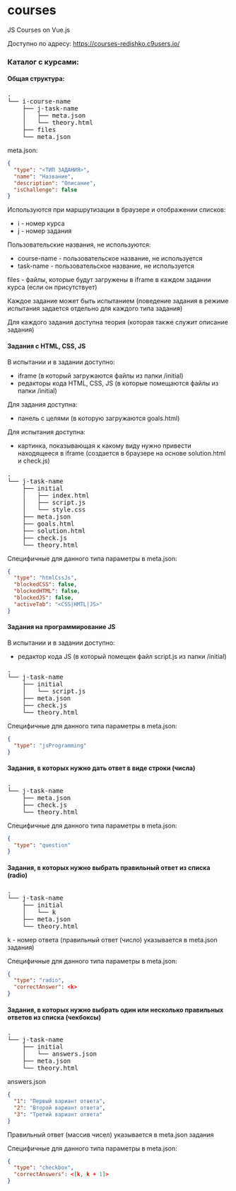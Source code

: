 # courses

JS Courses on Vue.js


Доступно по адресу:
https://courses-redishko.c9users.io/

### Каталог с курсами:

#### Общая структура:
<pre>
.
└── i-course-name
    ├── j-task-name
    │   ├── meta.json
    │   └── theory.html
    ├── files
    └── meta.json
</pre>

meta.json:
```json
{
  "type": "<ТИП ЗАДАНИЯ>",
  "name": "Название",
  "description": "Описание",
  "isChallenge": false
}
```

Используются при маршрутизации в браузере и отображении списков:
* i - номер курса
* j - номер задания

Пользовательские названия, не используются:
* course-name - пользовательское название, не используется
* task-name - пользовательское название, не используется

files - файлы, которые будут загружены в iframe в каждом задании курса
 (если он присутствует)
 
Каждое задание может быть испытанием
(поведение задания в режиме испытания задается
 отдельно для каждого типа задания)

Для каждого задания доступна теория 
(которая также служит описание задания)

#### Задания с HTML, CSS, JS
В испытании и в задании доступно:
* iframe (в который загружаются файлы из папки /initial)
* редакторы кода HTML, CSS, JS
(в которые помещаются файлы из папки /initial)

Для задания доступна:
* панель с целями (в которую загружаются goals.html)

Для испытания доступна:
* картинка, показывающая к какому виду нужно привести
находящееся в iframe (создается в браузере на основе
 solution.html и check.js)

<pre>
.
└── j-task-name
    ├── initial
    │   ├── index.html
    │   ├── script.js
    │   └── style.css
    ├── meta.json
    ├── goals.html
    ├── solution.html
    ├── check.js
    └── theory.html
</pre>

Специфичные для данного типа параметры в meta.json:
```json
{
  "type": "htmlCssJs",
  "blockedCSS": false,
  "blockedHTML": false,
  "blockedJS": false,
  "activeTab": "<CSS|HMTL|JS>"
}
```

#### Задания на программирование JS

В испытании и в задании доступно:
* редактор кода JS (в который помещен файл script.js из папки /initial)

<pre>
.
└── j-task-name
    ├── initial
    │   └── script.js
    ├── meta.json
    ├── check.js
    └── theory.html
</pre>

Специфичные для данного типа параметры в meta.json:
```json
{
  "type": "jsProgramming"
}
```

#### Задания, в которых нужно дать ответ в виде строки (числа)

<pre>
.
└── j-task-name
    ├── meta.json
    ├── check.js
    └── theory.html
</pre>

Специфичные для данного типа параметры в meta.json:
```json
{
  "type": "question"
}
```

#### Задания, в которых нужно выбрать правильный ответ из списка (radio)

<pre>
.
└── j-task-name
    ├── initial
    │   └── k
    ├── meta.json
    └── theory.html
</pre>

k - номер ответа (правильный ответ (число) указывается в meta.json задания)

Специфичные для данного типа параметры в meta.json:
```json
{
  "type": "radio",
  "correctAnswer": <k>
}
```

#### Задания, в которых нужно выбрать один или несколько правильных ответов из списка (чекбоксы)

<pre>
.
└── j-task-name
    ├── initial
    │   └── answers.json
    ├── meta.json
    └── theory.html
</pre>

answers.json
```json
{
  "1": "Первый вариант ответа",
  "2": "Второй вариант ответа",
  "3": "Третий вариант ответа"
}
```

Правильный ответ (массив чисел) указывается в meta.json задания

Специфичные для данного типа параметры в meta.json:
```json
{
  "type": "checkbox",
  "correctAnswers": <[k, k + 1]>
}
```

